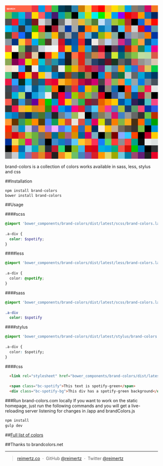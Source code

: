 ![](brand-colors.png)

brand-colors is a collection of colors works available in sass, less, stylus and css

##Installation

```
npm install brand-colors
bower install brand-colors
```

##Usage

####scss
```scss
@import 'bower_components/brand-colors/dist/latest/scss/brand-colors.latest.scss'

.a-div {
  color: $spotify;
}
```
####less
```css
@import 'bower_components/brand-colors/dist/latest/less/brand-colors.latest.less'

.a-div {
  color: @spotify;
}
```
####sass
```sass
@import 'bower_components/brand-colors/dist/latest/scss/brand-colors.latest.sass'

.a-div
  color: $spotify
```
####stylus
```css
@import 'bower_components/brand-colors/dist/latest/stylus/brand-colors.latest.styl'

.a-div {
  color: $spotify;
}
```
####css

```html
  <link rel="stylesheet" href="bower_components/brand-colors/dist/latest/css/brand-colors.latest.min.css">`
  
  <span class="bc-spotify">This text is spotify-green</span>
  <div class="bc-spotify-bg">This div has a spotify-green background</div>
```

###Run brand-colors.com locally
If you want to work on the static homepage, just run the following commands
and you will get a live-reloading server listening for changes in /app
and brandColors.js
```bash
npm install
gulp dev
```
##[Full list of colors](https://github.com/reimertz/brand-colors/blob/master/data/brandColors.js#L8)

##Thanks to
brandcolors.net

---
> [reimertz.co](http://reimertz.co) &nbsp;&middot;&nbsp;
> GitHub [@reimertz](https://github.com/reimertz) &nbsp;&middot;&nbsp;
> Twitter [@reimertz](https://twitter.com/reimertz)
